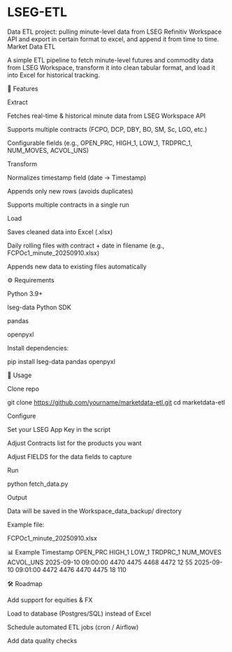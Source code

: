 # LSEG-ETL
Data ETL project: pulling minute-level data from LSEG Refinitiv Workspace API and export in certain format to excel, and append it from time to time. 
Market Data ETL

A simple ETL pipeline to fetch minute-level futures and commodity data from LSEG Workspace, transform it into clean tabular format, and load it into Excel for historical tracking.

📌 Features

Extract

Fetches real-time & historical minute data from LSEG Workspace API

Supports multiple contracts (FCPO, DCP, DBY, BO, SM, Sc, LGO, etc.)

Configurable fields (e.g., OPEN_PRC, HIGH_1, LOW_1, TRDPRC_1, NUM_MOVES, ACVOL_UNS)

Transform

Normalizes timestamp field (date → Timestamp)

Appends only new rows (avoids duplicates)

Supports multiple contracts in a single run

Load

Saves cleaned data into Excel (.xlsx)

Daily rolling files with contract + date in filename (e.g., FCPOc1_minute_20250910.xlsx)

Appends new data to existing files automatically

⚙️ Requirements

Python 3.9+

lseg-data Python SDK

pandas

openpyxl

Install dependencies:

pip install lseg-data pandas openpyxl

🚀 Usage

Clone repo

git clone https://github.com/yourname/marketdata-etl.git
cd marketdata-etl


Configure

Set your LSEG App Key in the script

Adjust Contracts list for the products you want

Adjust FIELDS for the data fields to capture

Run

python fetch_data.py


Output

Data will be saved in the Workspace_data_backup/ directory

Example file:

FCPOc1_minute_20250910.xlsx

📊 Example
Timestamp            OPEN_PRC  HIGH_1  LOW_1  TRDPRC_1  NUM_MOVES  ACVOL_UNS
2025-09-10 09:00:00   4470     4475    4468   4472      12         55
2025-09-10 09:01:00   4472     4476    4470   4475      18         110

🛠️ Roadmap

 Add support for equities & FX

 Load to database (Postgres/SQL) instead of Excel

 Schedule automated ETL jobs (cron / Airflow)

 Add data quality checks
